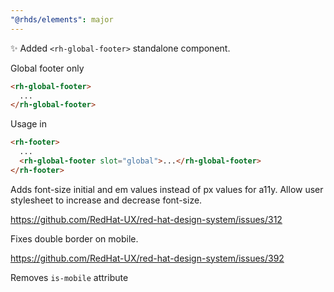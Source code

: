 ```yaml
---
"@rhds/elements": major
---
```


✨ Added `<rh-global-footer>` standalone component.

Global footer only

```html
<rh-global-footer>
  ...
</rh-global-footer>
```

Usage in <rh-footer>

```html
<rh-footer>
  ...
  <rh-global-footer slot="global">...</rh-global-footer>
</rh-footer>
```

Adds font-size initial and em values instead of px values for a11y.
Allow user stylesheet to increase and decrease font-size.

https://github.com/RedHat-UX/red-hat-design-system/issues/312

Fixes double border on mobile.

https://github.com/RedHat-UX/red-hat-design-system/issues/392

Removes `is-mobile` attribute

